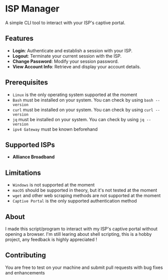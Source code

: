 # ISP Manager

A simple CLI tool to interact with your ISP's captive portal.

## Features
- **Login**: Authenticate and establish a session with your ISP.
- **Logout**: Terminate your current session with the ISP.
- **Change Password**: Modify your session password.
- **View Account Info**: Retrieve and display your account details.

## Prerequisites
- `Linux` is the only operating system supported at the moment
- `Bash` must be installed on your system. You can check by using `bash --version`
- `curl` must be installed on your system. You can check by using `curl --version`
- `jq` must be installed on your system. You can check by using `jq --version`
- `ipv4 Gateway` must be known beforehand

## Supported ISPs
- **Alliance Broadband**

## Limitations
- `Windows` is not supported at the moment
- `macOS` should be supported in theory, but it's not tested at the moment
- `wget` and other web scraping methods are not supported at the moment
- `Captive Portal` is the only supported authentication method

## About
I made this script/program to interact with my ISP's captive portal without opening a browser. I'm still learing about shell scripting, this is a hobby project, any feedback is highly appreciated !

## Contributing
You are free to test on your machine and submit pull requests with bug fixes and enhancements